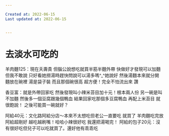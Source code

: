 ```yaml
---

Created at: 2022-06-15
Last updated at: 2022-06-15


---
```


# 去淡水可吃的


羊肉麵125：現在夭壽貴 但腦公說想吃就買半筋半麵外帶 快做好才發現可以加麵 但我不敢說 只好看她撈湯時趕快問說可以湯多嗎^\_^她說好
然後湯麵本來就分開 麵放在碗裡 湯是袋子裝 而且那個碗很高 超方便！完全不怕流出來 讚

香豆富：就是外帶回家吃 然後發現叫小辣米苔目加十元！根本兩人份 另一碗是叫不加麵 然後多一個豆腐跟幾個鴨血 結果回家吃那個多豆腐鴨血 再配上米苔目 就很飽說！ 之後可能買一碗就好？

阿給40元：文化路阿給分店～本來不太想吃但老公一直要吃 就買了 羊肉麵吃完放阿給超剛好 越吃越刷嘴！哈哈小辣很好吃 我還把湯喝完！
阿給的包子20元：沒有很好吃但兒子可以吃就買了。還好他有乖乖吃

